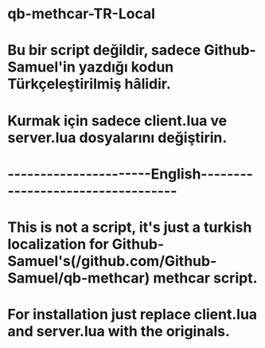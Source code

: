 # qb-methcar-TR-Local
# Bu bir script değildir, sadece Github-Samuel'in yazdığı kodun Türkçeleştirilmiş hâlidir.
# Kurmak için sadece client.lua ve server.lua dosyalarını değiştirin.
# ----------------------English----------------------------------
# This is not a script, it's just a turkish localization for Github-Samuel's(/github.com/Github-Samuel/qb-methcar) methcar script.
# For installation just replace client.lua and server.lua with the originals.
